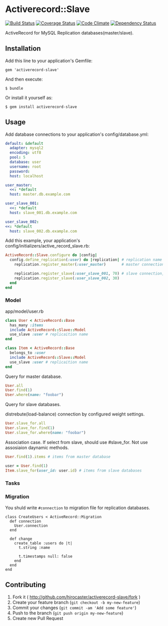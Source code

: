 # Activerecord::Slave

[![Build Status](https://travis-ci.org/hirocaster/activerecord-slave.svg?branch=master)](https://travis-ci.org/hirocaster/activerecord-slave) [![Coverage Status](https://coveralls.io/repos/hirocaster/activerecord-slave/badge.svg?branch=master&service=github)](https://coveralls.io/github/hirocaster/activerecord-slave?branch=master) [![Code Climate](https://codeclimate.com/github/hirocaster/activerecord-slave/badges/gpa.svg)](https://codeclimate.com/github/hirocaster/activerecord-slave) [![Dependency Status](https://gemnasium.com/hirocaster/activerecord-slave.svg)](https://gemnasium.com/hirocaster/activerecord-slave)

ActiveRecord for MySQL Replication databases(master/slave).

## Installation

Add this line to your application's Gemfile:

    gem 'activerecord-slave'

And then execute:

    $ bundle

Or install it yourself as:

    $ gem install activerecord-slave

## Usage

Add database connections to your application's config/database.yml:

```yaml
default: &default
  adapter: mysql2
  encoding: utf8
  pool: 5
  database: user
  username: root
  password:
  host: localhost

user_master:
  <<: *default
  host: master.db.example.com

user_slave_001:
  <<: *default
  host: slave_001.db.example.com

user_slave_002:
<<: *default
  host: slave_002.db.example.com
  ```

Add this example, your application's config/initializers/active_record_slave.rb:

```ruby
ActiveRecord::Slave.configure do |config|
  config.define_replication(:user) do |replication| # replication name
    replication.register_master(:user_master)       # master connection

    replication.register_slave(:user_slave_001, 70) # slave connection, weight
    replication.register_slave(:user_slave_002, 30)
  end
end
```

### Model

app/model/user.rb

```ruby
class User < ActiveRecord::Base
  has_many :items
  include ActiveRecord::Slave::Model
  use_slave :user # replicaition name
end

class Item < ActiveRecord::Base
  belongs_to :user
  include ActiveRecord::Slave::Model
  use_slave :user # replicaition name
end
```

Query for master database.

```ruby
User.all
User.find(1)
User.where(name: "foobar")
```

Query for slave databases.

distrebute(load-balance) connection by configured weight settings.

```ruby
User.slave_for.all
User.slave_for.find(1)
User.slave_for.where(name: "foobar")
```

Association case. If select from slave, should use #slave_for. Not use assosiaion daynamic methods.

```ruby
User.find(1).items # items from master database

user = User.find(1)
Item.slave_for(user_id: user.id) # items from slave databases
```

### Tasks

### Migration

You shuld write `#connection` to migration file for replication databases.

```
class CreateUsers < ActiveRecord::Migration
  def connection
    User.connection
  end

  def change
    create_table :users do |t|
      t.string :name

      t.timestamps null: false
    end
  end
end
```

## Contributing

1. Fork it ( http://github.com/hirocaster/activerecord-slave/fork )
2. Create your feature branch (`git checkout -b my-new-feature`)
3. Commit your changes (`git commit -am 'Add some feature'`)
4. Push to the branch (`git push origin my-new-feature`)
5. Create new Pull Request

